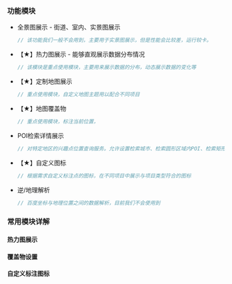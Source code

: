 ### 功能模块

- 全景图展示  - 街道、室内、实景图展示

  ```js
  // 该功能我们一般不会用到，主要用于实景图展示，但是性能会比较差，运行较卡。
  ```

- 【★】热力图展示 - 能够直观展示数据分布情况

  ```js
  // 该模块是重点使用模块，主要用来展示数据的分布，动态展示数据的变化等
  ```

- 【★】定制地图展示

  ```js
  // 重点使用模块，自定义地图主题用以配合不同项目
  ```

- 【★】地图覆盖物

  ```js
  // 重点使用模块，标注当前位置，
  ```

- POI检索详情展示 

  ```js
  // 对特定地区的兴趣点位置查询服务。允许设置检索城市、检索圆形区域内POI、检索矩形区域内POI、检索结果详情。
  ```

- 【★】自定义图标

  ```js
  // 根据需求自定义标注点的图标，在不同项目中展示与项目类型符合的图标
  ```

- 逆/地理解析

  ```js
  // 百度坐标与地理位置之间的数据解析，目前我们不会使用到
  ```

### 常用模块详解

#### 热力图展示

#### 覆盖物设置

#### 自定义标注图标

